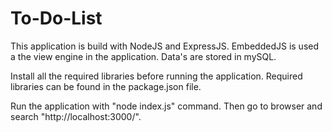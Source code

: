 # To-Do-List
This application is build with NodeJS and ExpressJS.
EmbeddedJS is used a the view engine in the application.
Data's are stored in mySQL.

Install all the required libraries before running the application.
Required libraries can be found in the package.json file.

Run the application with "node index.js" command.
Then go to browser and search "http://localhost:3000/".
